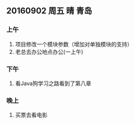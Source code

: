 ## 20160902 周五 晴 青岛

### 上午

1. 项目修改一个模块参数（增加对单独模块的支持） 
2. 老总去办公地点办公(一上午)

### 下午

1. 看Java狗学习之路看到了第八章

### 晚上

1. 买票去看电影

